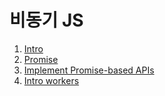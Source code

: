 # 비동기 JS
1. [Intro](intro.md)
2. [Promise](promise.md)
3. [Implement Promise-based APIs](implement-promise-based-apis.md)
4. [Intro workers](intro-worker.md)